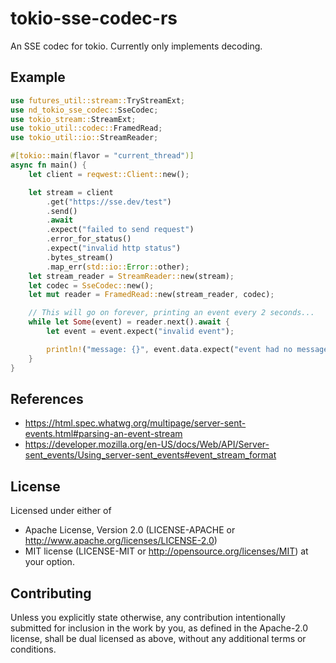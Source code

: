 # tokio-sse-codec-rs
An SSE codec for tokio. Currently only implements decoding.

## Example
```rust
use futures_util::stream::TryStreamExt;
use nd_tokio_sse_codec::SseCodec;
use tokio_stream::StreamExt;
use tokio_util::codec::FramedRead;
use tokio_util::io::StreamReader;

#[tokio::main(flavor = "current_thread")]
async fn main() {
    let client = reqwest::Client::new();

    let stream = client
        .get("https://sse.dev/test")
        .send()
        .await
        .expect("failed to send request")
        .error_for_status()
        .expect("invalid http status")
        .bytes_stream()
        .map_err(std::io::Error::other);
    let stream_reader = StreamReader::new(stream);
    let codec = SseCodec::new();
    let mut reader = FramedRead::new(stream_reader, codec);

    // This will go on forever, printing an event every 2 seconds...
    while let Some(event) = reader.next().await {
        let event = event.expect("invalid event");

        println!("message: {}", event.data.expect("event had no message"));
    }
}
```

## References
 * https://html.spec.whatwg.org/multipage/server-sent-events.html#parsing-an-event-stream
 * https://developer.mozilla.org/en-US/docs/Web/API/Server-sent_events/Using_server-sent_events#event_stream_format

## License
Licensed under either of
 * Apache License, Version 2.0 (LICENSE-APACHE or http://www.apache.org/licenses/LICENSE-2.0)
 * MIT license (LICENSE-MIT or http://opensource.org/licenses/MIT)
at your option.

## Contributing
Unless you explicitly state otherwise, 
any contribution intentionally submitted for inclusion in the work by you, 
as defined in the Apache-2.0 license, 
shall be dual licensed as above, 
without any additional terms or conditions.